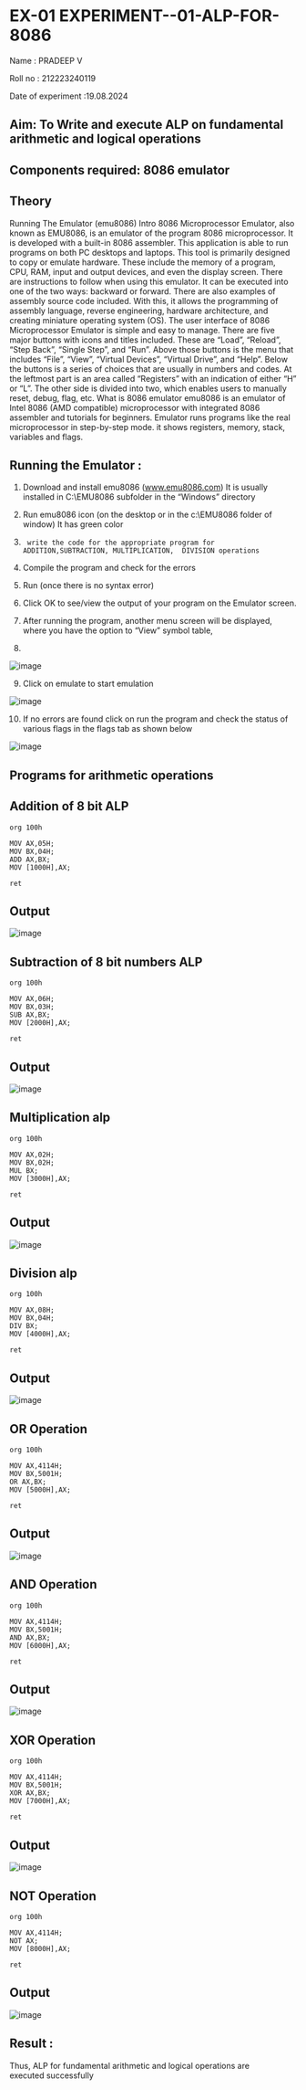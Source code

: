 # EX-01 EXPERIMENT--01-ALP-FOR-8086
Name : PRADEEP V

Roll no : 212223240119

Date of experiment :19.08.2024





## Aim: To Write and execute ALP on fundamental arithmetic and logical operations
## Components required: 8086  emulator 
## Theory 
Running The Emulator (emu8086) Intro 8086 Microprocessor Emulator, also known as EMU8086, is an emulator of the program 8086 microprocessor. It is developed with a built-in 8086 assembler. This application is able to run programs on both PC desktops and laptops. This tool is primarily designed to copy or emulate hardware. These include the memory of a program, CPU, RAM, input and output devices, and even the display screen. There are instructions to follow when using this emulator. It can be executed into one of the two ways: backward or forward. There are also examples of assembly source code included. With this, it allows the programming of assembly language, reverse engineering, hardware architecture, and creating miniature operating system (OS). The user interface of 8086 Microprocessor Emulator is simple and easy to manage. There are five major buttons with icons and titles included. These are “Load”, “Reload”, “Step Back”, “Single Step”, and “Run”. Above those buttons is the menu that includes “File”, “View”, “Virtual Devices”, “Virtual Drive”, and “Help”. Below the buttons is a series of choices that are usually in numbers and codes. At the leftmost part is an area called “Registers” with an indication of either “H” or “L”. The other side is divided into two, which enables users to manually reset, debug, flag, etc. What is 8086 emulator emu8086 is an emulator of Intel 8086 (AMD compatible) microprocessor with integrated 8086 assembler and tutorials for beginners. Emulator runs programs like the real microprocessor in step-by-step mode. it shows registers, memory, stack, variables and flags.


 ## Running the Emulator :
1.	Download and install emu8086 (www.emu8086.com) It is usually installed in C:\EMU8086 subfolder in the “Windows” directory
2.	  Run  emu8086 icon (on the desktop or in the c:\EMU8086 folder of window) It has green color 
 
 
3.		write the code for the appropriate program for ADDITION,SUBTRACTION, MULTIPLICATION,  DIVISION operations 

4.	 Compile the program and check for the errors 
5.	Run (once there is no syntax error) 

6.	Click OK to see/view the output of your program on the Emulator screen. 


7.	After running the program, another menu screen will be displayed, where you have the option to “View” symbol table,
8.	 


![image](https://user-images.githubusercontent.com/36288975/189273263-d65baae9-4b8f-4723-afb3-c0ffa4052b04.png)











9.	Click on emulate to start emulation 








![image](https://user-images.githubusercontent.com/36288975/189273273-9bb36ec1-e2e8-4892-8d35-37707332bfdc.png)








10.	If no errors are found click on run the program and check the status of various flags in the flags tab as shown below 






![image](https://user-images.githubusercontent.com/36288975/189273277-113a2a33-4a40-4ff8-95a5-ecd3a1f504fe.png)







## Programs for arithmetic  operations

## Addition  of 8 bit ALP 
```
org 100h

MOV AX,05H;
MOV BX,04H;
ADD AX,BX;
MOV [1000H],AX;

ret

```



## Output  
![image](https://github.com/user-attachments/assets/bfde8fea-f186-42cd-a0d9-5d0bcdf73cfe)

 
## Subtraction   of 8 bit numbers  ALP 
```
org 100h

MOV AX,06H;
MOV BX,03H;
SUB AX,BX;
MOV [2000H],AX;

ret

```
 
## Output  
![image](https://github.com/user-attachments/assets/cf88b7f4-1f4a-4d57-affb-cecbbc1579a1)


## Multiplication alp 
```
org 100h

MOV AX,02H;
MOV BX,02H;
MUL BX;
MOV [3000H],AX;

ret

```

 ## Output  
 ![image](https://github.com/user-attachments/assets/4ade0491-7b68-493f-9b3e-9c5a01c99e45)

 
## Division alp 
```
org 100h

MOV AX,08H;
MOV BX,04H;
DIV BX;
MOV [4000H],AX;

ret
```

## Output 
![image](https://github.com/user-attachments/assets/0a364563-4074-4501-9d58-54edd248e4ce)

## OR Operation
```
org 100h

MOV AX,4114H;
MOV BX,5001H;
OR AX,BX;
MOV [5000H],AX;

ret

```
## Output
![image](https://github.com/user-attachments/assets/20c96cc7-0d7e-45b0-85a9-bda9930c116e)

## AND Operation
```
org 100h

MOV AX,4114H;
MOV BX,5001H;
AND AX,BX;
MOV [6000H],AX;

ret
```

## Output
![image](https://github.com/user-attachments/assets/433b3db4-0d2f-4609-9258-c3374a5bf724)

## XOR Operation
```
org 100h

MOV AX,4114H;
MOV BX,5001H;
XOR AX,BX;
MOV [7000H],AX;

ret

```

## Output
![image](https://github.com/user-attachments/assets/0e6656a3-9a9c-46a4-b81c-706f8e566a6b)


## NOT Operation
```
org 100h

MOV AX,4114H;
NOT AX;
MOV [8000H],AX;

ret

```

## Output
![image](https://github.com/user-attachments/assets/f48ce567-ebf4-4328-971c-53bcf313be3f)






## Result :
Thus, ALP for fundamental arithmetic and logical operations are executed successfully
 








